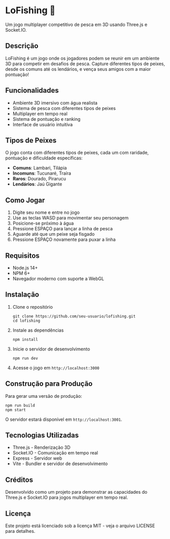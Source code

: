 # LoFishing 🎣

Um jogo multiplayer competitivo de pesca em 3D usando Three.js e Socket.IO.

## Descrição

LoFishing é um jogo onde os jogadores podem se reunir em um ambiente 3D para competir em desafios de pesca. Capture diferentes tipos de peixes, desde os comuns até os lendários, e vença seus amigos com a maior pontuação!

## Funcionalidades

- Ambiente 3D imersivo com água realista
- Sistema de pesca com diferentes tipos de peixes
- Multiplayer em tempo real
- Sistema de pontuação e ranking
- Interface de usuário intuitiva

## Tipos de Peixes

O jogo conta com diferentes tipos de peixes, cada um com raridade, pontuação e dificuldade específicas:

- **Comuns**: Lambari, Tilápia
- **Incomuns**: Tucunaré, Traíra
- **Raros**: Dourado, Pirarucu
- **Lendários**: Jaú Gigante

## Como Jogar

1. Digite seu nome e entre no jogo
2. Use as teclas WASD para movimentar seu personagem
3. Posicione-se próximo à água
4. Pressione ESPAÇO para lançar a linha de pesca
5. Aguarde até que um peixe seja fisgado
6. Pressione ESPAÇO novamente para puxar a linha

## Requisitos

- Node.js 14+
- NPM 6+
- Navegador moderno com suporte a WebGL

## Instalação

1. Clone o repositório
   ```
   git clone https://github.com/seu-usuario/lofishing.git
   cd lofishing
   ```

2. Instale as dependências
   ```
   npm install
   ```

3. Inicie o servidor de desenvolvimento
   ```
   npm run dev
   ```

4. Acesse o jogo em `http://localhost:3000`

## Construção para Produção

Para gerar uma versão de produção:

```
npm run build
npm start
```

O servidor estará disponível em `http://localhost:3001`.

## Tecnologias Utilizadas

- Three.js - Renderização 3D
- Socket.IO - Comunicação em tempo real
- Express - Servidor web
- Vite - Bundler e servidor de desenvolvimento

## Créditos

Desenvolvido como um projeto para demonstrar as capacidades do Three.js e Socket.IO para jogos multiplayer em tempo real.

## Licença

Este projeto está licenciado sob a licença MIT - veja o arquivo LICENSE para detalhes. 